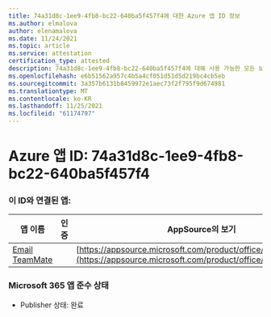 ```yaml
---
title: 74a31d8c-1ee9-4fb8-bc22-640ba5f457f4에 대한 Azure 앱 ID 정보
ms.author: elmalova
author: elenamalova
ms.date: 11/24/2021
ms.topic: article
ms.service: attestation
certification_type: attested
description: 74a31d8c-1ee9-4fb8-bc22-640ba5f457f4에 대해 사용 가능한 모든 보안 및 규정 준수 정보입니다.
ms.openlocfilehash: e6b51562a957c4b5a4cf051d51d5d219bc4cb5eb
ms.sourcegitcommit: 3a357b6131b8459972e1aec73f2f795f9d674981
ms.translationtype: MT
ms.contentlocale: ko-KR
ms.lasthandoff: 11/25/2021
ms.locfileid: "61174797"
---
```

# <a name="azure-app-id-74a31d8c-1ee9-4fb8-bc22-640ba5f457f4"></a>Azure 앱 ID: 74a31d8c-1ee9-4fb8-bc22-640ba5f457f4


### <a name="apps-associated-with-this-id"></a>이 ID와 연결된 앱:
| **앱 이름** | **인증** | **AppSource의 보기** |
|--------------|---------------|-----------------------|
| [Email TeamMate](https://docs.microsoft.com/microsoft-365-app-certification/forward/WA200002338) |  | [https://appsource.microsoft.com/product/office/WA200002338](https://appsource.microsoft.com/product/office/WA200002338) |

### <a name="microsoft-365-app-compliance-status"></a>Microsoft 365 앱 준수 상태
- Publisher 상태: 완료
